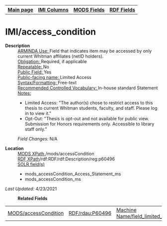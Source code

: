 <!DOCTYPE html>
<html>

<body>
<table style="width:100%">
  <tr>
    <th><a href="index.md">Main page</a></th>
	<th><a href="IMI.md">IMI Columns</a></th>
    <th><a href="MODS.md">MODS Fields</a></th>
    <th><a href="RDF.md">RDF Fields</a></th>
  </tr>
</table>

<h1>IMI/access_condition</h1>
<dl>
  <dt><b>Description</b></dt>
  <dd><ins>ARMINDA Use: </ins>Field that indicates item may be accessed by only current Whitman affiliates (netID holders).</dd>
  <dd><ins>Obligation: </ins>Required, if applicable</dd>
  <dd><ins>Repeatable: </ins>No</dd>
  <dd><ins>Public Field: </ins>Yes</dd>
  <dd><ins>Public-facing name: </ins>Limited Access</dd>
  <dd><ins>Syntax/Formatting: </ins>Free-text</dd>
  <dd><ins>Recommended Controlled Vocabulary: </ins> In-house standard Statement</dd>
  <dd><ins>Notes: </ins>
	<ul>
		<li>Limited Access: "The author(s) chose to restrict access to this thesis to current Whitman students, faculty, and staff. Please log in to view it."</li>
		<li>Opt-Out: "Thesis is opt-out and not available for public view. Submission for Honors requirements only. Accessible to library staff only."</li>
		</ul>
	</dd>
  <dd><i>Field Changes: </i>N/A</dd>
</dl>
<dl>
<dl>
    <dt><b>Location</b></dt>
	  <dd> <ins>MODS XPath </ins>/mods/accessCondition</dd>
		<dd> <ins>RDF XPath</ins>/rdf:RDF/rdf:Description/reg:p60496</dd>
		<dd> <ins>SOLR field(s)</ins>
			<ul>
				<li>mods_accessCondition_Access_Statement_ms</li>
				<li>mods_accessCondition_ms</li>
			</ul>
		</dd>
</dl>
	<p><i>Last Updated: </i>4/23/2021</p>
</dl>
<dl>
	<dd><b>Related Fields</b></dd>
		<table>
			<td><a href="mods.access_condition.md">MODS/accessCondition</a></td>
			<td><a href="rdf.rdau.p60496.md">RDF/rdau:P60496</a></td>
			<td><a href="workbench_field_limited_access.md">Machine Name/field_limited_access</a></td>
		</table>
</dl>
</body>
</html>